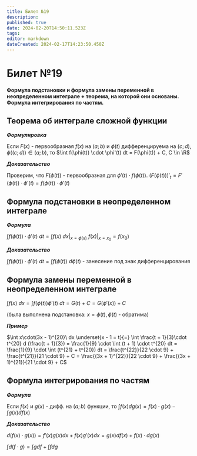 ```yaml
---
title: Билет №19
description: 
published: true
date: 2024-02-20T14:50:11.523Z
tags: 
editor: markdown
dateCreated: 2024-02-17T14:23:50.450Z
---
```


# Билет №19
#### Формула подстановки и формула замены переменной в неопределенном интеграле + теорема, на которой они основаны. Формула интегрирования по частям.

## Теорема об интеграле сложной функции

***Формулировка***

Если $F(x)$ - первообразная $f(x)$ на $(a;b)$ и $\phi(t)$ дифференцируема на $(c;d)$, $\phi((c;d)) \in (a;b)$, то
$\int f(\phi(t)) \cdot \phi'(t) dt = F(\phi(t)) + C, C \in \R$

***Доказательство***

Проверим, что $F(\phi(t))$ - первообразная для $\phi'(t) \cdot f(\phi(t))$.
$(F(\phi(t)))'_t = F'(\phi(t)) \cdot \phi'(t) = f(\phi(t)) \cdot \phi'(t)$

## Формула подстановки в неопределенном интеграле

***Формула***

$\int f(\phi(t)) \cdot \phi'(t)\ dt = \int f(x)\ dx|_{x = \phi(x)}$
$f(x)|_{x = x_0} = f(x_0)$

***Доказательство***

$\int f(\phi(t)) \cdot \phi'(t)\ dt = \int f(\phi(t))\ d\phi(t)$ - занесение под знак дифференцирования

## Формула замены переменной в неопределенном интеграле

$\int f(x)\ dx = \int f(\phi(t))\phi'(t)\ dt = G(t) + C = G(\phi'(x)) + C$

(была выполнена подстановка: $x = \phi(t), \phi(t)$ - обратима)

***Пример***

$\int x\cdot(3x - 1)^{20}\ dx \underset{x - 1 = t}{=} \int \frac{t + 1}{3}\cdot t^{20} d (\frac{t + 1}{3}) = \frac{1}{9} \cdot \int (t + 1) \cdot t^{20} dt = \frac{1}{9} \cdot \int (t^{21} + t^{20}) dt = \frac{t^{22}}{22 \cdot 9} + \frac{t^{21}}{21 \cdot 9} + C = \frac{(3x + 1)^{22}}{22 \cdot 9} + \frac{(3x + 1)^{21}}{21 \cdot 9} + C$

## Формула интегрирования по частям

***Формула***

Если $f(x)$ и $g(x)$ - дифф. на $(a; b)$ функции, то
$\int f(x) d g(x) = f(x)\cdot g(x) - \int g(x) d f(x)$

***Доказательство***

$d(f(x)\cdot g(x)) = f'(x) g(x) dx + f(x) g'(x) dx = g(x) d f(x) + f(x) \cdot d g(x)$

$\int d(f \cdot g) = \int gdf + \int fdg$